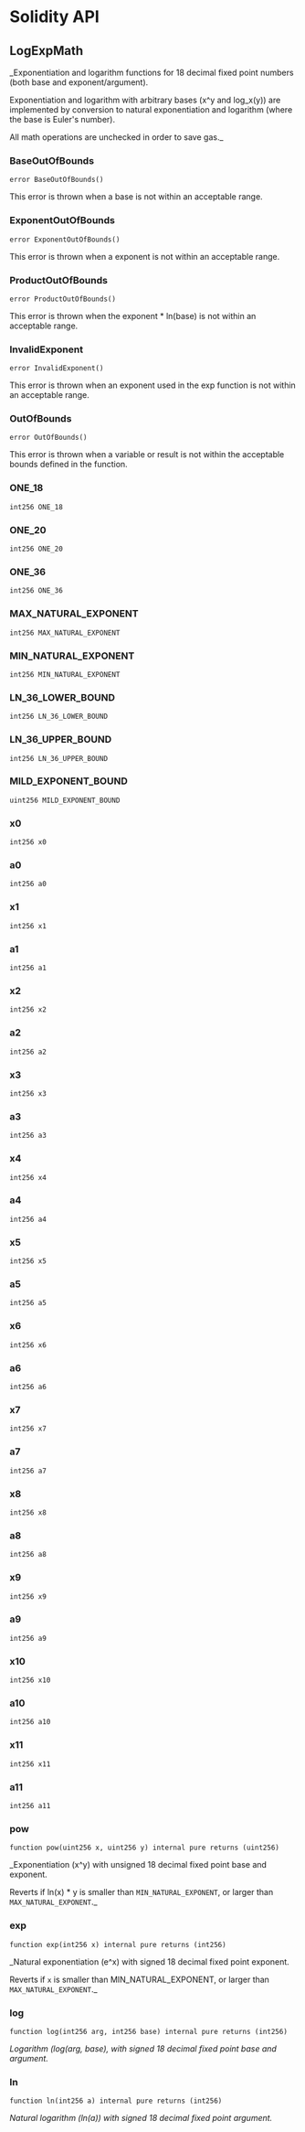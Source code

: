 # Solidity API

## LogExpMath

_Exponentiation and logarithm functions for 18 decimal fixed point numbers (both base and exponent/argument).

Exponentiation and logarithm with arbitrary bases (x^y and log_x(y)) are implemented by conversion to natural
exponentiation and logarithm (where the base is Euler's number).

All math operations are unchecked in order to save gas._

### BaseOutOfBounds

```solidity
error BaseOutOfBounds()
```

This error is thrown when a base is not within an acceptable range.

### ExponentOutOfBounds

```solidity
error ExponentOutOfBounds()
```

This error is thrown when a exponent is not within an acceptable range.

### ProductOutOfBounds

```solidity
error ProductOutOfBounds()
```

This error is thrown when the exponent * ln(base) is not within an acceptable range.

### InvalidExponent

```solidity
error InvalidExponent()
```

This error is thrown when an exponent used in the exp function is not within an acceptable range.

### OutOfBounds

```solidity
error OutOfBounds()
```

This error is thrown when a variable or result is not within the acceptable bounds defined in the function.

### ONE_18

```solidity
int256 ONE_18
```

### ONE_20

```solidity
int256 ONE_20
```

### ONE_36

```solidity
int256 ONE_36
```

### MAX_NATURAL_EXPONENT

```solidity
int256 MAX_NATURAL_EXPONENT
```

### MIN_NATURAL_EXPONENT

```solidity
int256 MIN_NATURAL_EXPONENT
```

### LN_36_LOWER_BOUND

```solidity
int256 LN_36_LOWER_BOUND
```

### LN_36_UPPER_BOUND

```solidity
int256 LN_36_UPPER_BOUND
```

### MILD_EXPONENT_BOUND

```solidity
uint256 MILD_EXPONENT_BOUND
```

### x0

```solidity
int256 x0
```

### a0

```solidity
int256 a0
```

### x1

```solidity
int256 x1
```

### a1

```solidity
int256 a1
```

### x2

```solidity
int256 x2
```

### a2

```solidity
int256 a2
```

### x3

```solidity
int256 x3
```

### a3

```solidity
int256 a3
```

### x4

```solidity
int256 x4
```

### a4

```solidity
int256 a4
```

### x5

```solidity
int256 x5
```

### a5

```solidity
int256 a5
```

### x6

```solidity
int256 x6
```

### a6

```solidity
int256 a6
```

### x7

```solidity
int256 x7
```

### a7

```solidity
int256 a7
```

### x8

```solidity
int256 x8
```

### a8

```solidity
int256 a8
```

### x9

```solidity
int256 x9
```

### a9

```solidity
int256 a9
```

### x10

```solidity
int256 x10
```

### a10

```solidity
int256 a10
```

### x11

```solidity
int256 x11
```

### a11

```solidity
int256 a11
```

### pow

```solidity
function pow(uint256 x, uint256 y) internal pure returns (uint256)
```

_Exponentiation (x^y) with unsigned 18 decimal fixed point base and exponent.

Reverts if ln(x) * y is smaller than `MIN_NATURAL_EXPONENT`, or larger than `MAX_NATURAL_EXPONENT`._

### exp

```solidity
function exp(int256 x) internal pure returns (int256)
```

_Natural exponentiation (e^x) with signed 18 decimal fixed point exponent.

Reverts if `x` is smaller than MIN_NATURAL_EXPONENT, or larger than `MAX_NATURAL_EXPONENT`._

### log

```solidity
function log(int256 arg, int256 base) internal pure returns (int256)
```

_Logarithm (log(arg, base), with signed 18 decimal fixed point base and argument._

### ln

```solidity
function ln(int256 a) internal pure returns (int256)
```

_Natural logarithm (ln(a)) with signed 18 decimal fixed point argument._

